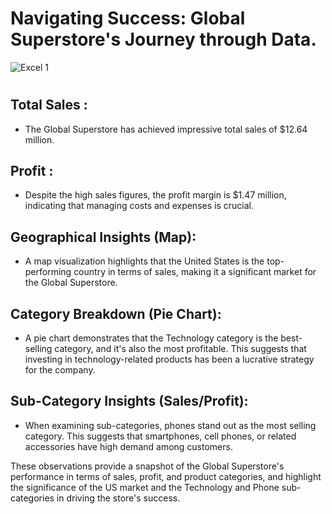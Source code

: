 # Navigating Success: Global Superstore's Journey through Data.

![Excel 1](https://github.com/Rutuja-Salunke/Global-Super-Store-Analysis/assets/102023809/077a764e-b49c-4ead-91c1-720fd58f5a5e)
# 

## Total Sales :
- The Global Superstore has achieved impressive total sales of $12.64 million.

## Profit :
- Despite the high sales figures, the profit margin is $1.47 million, indicating that managing costs and expenses is crucial.

## Geographical Insights (Map):
- A map visualization highlights that the United States is the top-performing country in terms of sales, making it a significant market for the Global Superstore.

## Category Breakdown (Pie Chart):
-  A pie chart demonstrates that the Technology category is the best-selling category, and it's also the most profitable. This suggests that investing in technology-related products has been a lucrative strategy for the company.

## Sub-Category Insights (Sales/Profit):
-  When examining sub-categories, phones stand out as the most selling category. This suggests that smartphones, cell phones, or related accessories have high demand among customers.

These observations provide a snapshot of the Global Superstore's performance in terms of sales, profit, and product categories, and highlight the significance of the US market and the Technology and Phone sub-categories in driving the store's success.
